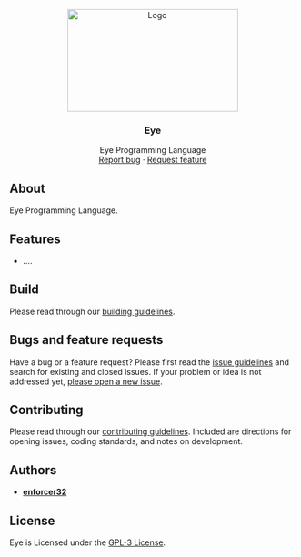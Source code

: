 <p align="center">
  <a href="#license">
    <img src="Resources/Branding/EyeBannerSmall.png" alt="Logo" width=300 height=180>
  </a>

  <h3 align="center">Eye</h3>

  <p align="center">
    Eye Programming Language
    <br>
    <a href="https://github.com/enforcer32/Eye-/issues/new?labels=bug">Report bug</a>
    ·
    <a href="https://github.com/enforcer32/Eye/issues/new?labels=feature">Request feature</a>
  </p>
</p>

## About

Eye Programming Language.

## Features

- ....

## Build
Please read through our [building guidelines](https://github.com/enforcer32/Eye/blob/master/BUILDING.md).

## Bugs and feature requests

Have a bug or a feature request? Please first read the [issue guidelines](https://github.com/enforcer32/Eye/blob/master/CONTRIBUTING.md) and search for existing and closed issues. If your problem or idea is not addressed yet, [please open a new issue](https://github.com/enforcer32/Eye/issues/new).

## Contributing

Please read through our [contributing guidelines](https://github.com/enforcer32/Eye/blob/master/CONTRIBUTING.md). Included are directions for opening issues, coding standards, and notes on development.
## Authors

- [**enforcer32**](https://github.com/enforcer32)

## License

Eye is Licensed under the [GPL-3 License](https://github.com/enforcer32/Eye/blob/master/COPYING.txt).
